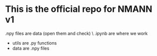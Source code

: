 # This is the official repo for NMANN v1

.npy files are data (open them and check) \\
.ipynb are where we work

- utils are .py functions
- data are .npy files
